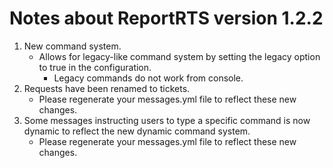 Notes about ReportRTS version 1.2.2
====================

1. New command system.
    * Allows for legacy-like command system by setting the legacy option to true in the configuration.
        * Legacy commands do not work from console.
2. Requests have been renamed to tickets.
    * Please regenerate your messages.yml file to reflect these new changes.
3. Some messages instructing users to type a specific command is now dynamic to reflect the new dynamic command system.
    * Please regenerate your messages.yml file to reflect these new changes.